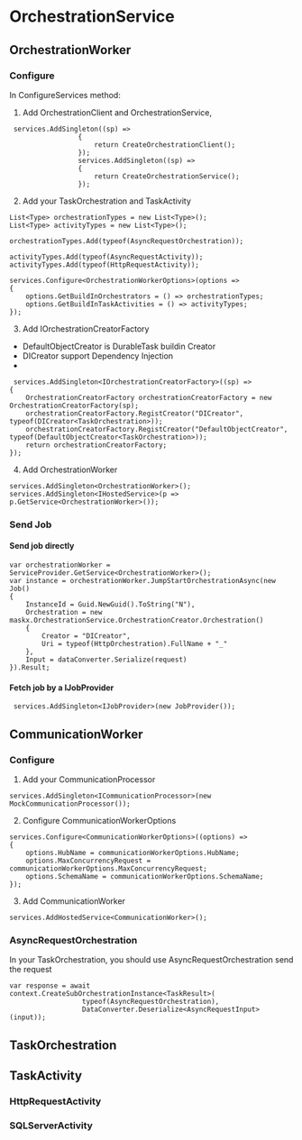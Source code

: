 # OrchestrationService

## OrchestrationWorker

### Configure

In ConfigureServices method:

1. Add OrchestrationClient and OrchestrationService,

``` CSharp
 services.AddSingleton((sp) =>
                 {
                     return CreateOrchestrationClient();
                 });
                 services.AddSingleton((sp) =>
                 {
                     return CreateOrchestrationService();
                 });
```

2. Add your TaskOrchestration and TaskActivity
```CSharp
List<Type> orchestrationTypes = new List<Type>();
List<Type> activityTypes = new List<Type>();

orchestrationTypes.Add(typeof(AsyncRequestOrchestration));

activityTypes.Add(typeof(AsyncRequestActivity));
activityTypes.Add(typeof(HttpRequestActivity));

services.Configure<OrchestrationWorkerOptions>(options =>
{
    options.GetBuildInOrchestrators = () => orchestrationTypes;
    options.GetBuildInTaskActivities = () => activityTypes;
});
```
3. Add IOrchestrationCreatorFactory

* DefaultObjectCreator is DurableTask buildin Creator
* DICreator support Dependency Injection
* 
```CSharp
 services.AddSingleton<IOrchestrationCreatorFactory>((sp) =>
{
    OrchestrationCreatorFactory orchestrationCreatorFactory = new OrchestrationCreatorFactory(sp);
    orchestrationCreatorFactory.RegistCreator("DICreator", typeof(DICreator<TaskOrchestration>));
    orchestrationCreatorFactory.RegistCreator("DefaultObjectCreator", typeof(DefaultObjectCreator<TaskOrchestration>));
    return orchestrationCreatorFactory;
});
```
4. Add OrchestrationWorker
```CSharp
services.AddSingleton<OrchestrationWorker>();
services.AddSingleton<IHostedService>(p => p.GetService<OrchestrationWorker>());
```

### Send Job

#### Send job directly

``` CSharp
var orchestrationWorker = ServiceProvider.GetService<OrchestrationWorker>();
var instance = orchestrationWorker.JumpStartOrchestrationAsync(new Job()
{
    InstanceId = Guid.NewGuid().ToString("N"),
    Orchestration = new maskx.OrchestrationService.OrchestrationCreator.Orchestration()
    {
        Creator = "DICreator",
        Uri = typeof(HttpOrchestration).FullName + "_"
    },
    Input = dataConverter.Serialize(request)
}).Result;
```

#### Fetch job by a IJobProvider

``` CSharp
 services.AddSingleton<IJobProvider>(new JobProvider());
```

## CommunicationWorker

### Configure 

1. Add your CommunicationProcessor

```CSharp
services.AddSingleton<ICommunicationProcessor>(new MockCommunicationProcessor());
```
2. Configure CommunicationWorkerOptions
```CSharp
services.Configure<CommunicationWorkerOptions>((options) =>
{
    options.HubName = communicationWorkerOptions.HubName;
    options.MaxConcurrencyRequest = communicationWorkerOptions.MaxConcurrencyRequest;
    options.SchemaName = communicationWorkerOptions.SchemaName;
});
```
3. Add CommunicationWorker
```CSharp
services.AddHostedService<CommunicationWorker>();
```

### AsyncRequestOrchestration

In your TaskOrchestration, you should use AsyncRequestOrchestration send the request
```CSharp
var response = await context.CreateSubOrchestrationInstance<TaskResult>(
                  typeof(AsyncRequestOrchestration),
                  DataConverter.Deserialize<AsyncRequestInput>(input));
```

## TaskOrchestration

## TaskActivity

### HttpRequestActivity

### SQLServerActivity


